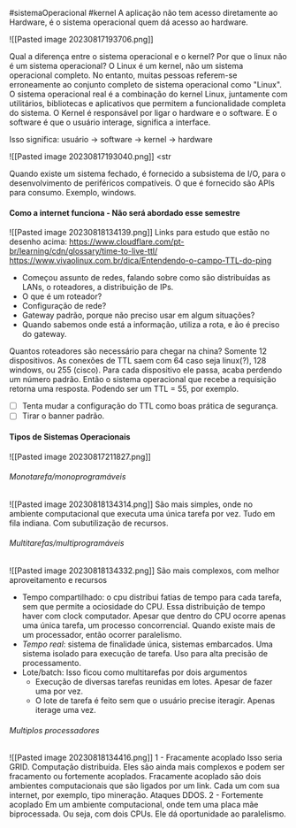 #sistemaOperacional #kernel
A aplicação não tem acesso diretamente ao Hardware, é o sistema operacional quem dá acesso ao hardware.

![[Pasted image 20230817193706.png]]

Qual a diferença entre o sistema operacional e o kernel? Por que o linux não é um sistema operacional? O Linux é um kernel, não um sistema operacional completo. No entanto, muitas pessoas referem-se erroneamente ao conjunto completo de sistema operacional como "Linux". O sistema operacional real é a combinação do kernel Linux, juntamente com utilitários, bibliotecas e aplicativos que permitem a funcionalidade completa do sistema.
O Kernel é responsável por ligar o hardware e o software. E o software é que o usuário interage, significa a interface. 

Isso significa: usuário -> software -> kernel -> hardware


![[Pasted image 20230817193040.png]] <str

Quando existe um sistema fechado, é fornecido a subsistema de I/O, para o desenvolvimento de periféricos compatíveis. O que é fornecido são APIs para consumo. Exemplo, windows. 

####  Como a internet funciona - Não será abordado esse semestre
![[Pasted image 20230818134139.png]]
Links para estudo que estão no desenho acima:
https://www.cloudflare.com/pt-br/learning/cdn/glossary/time-to-live-ttl/
https://www.vivaolinux.com.br/dica/Entendendo-o-campo-TTL-do-ping

* Começou assunto de redes, falando sobre como são distribuídas as LANs, o roteadores, a distribuição de IPs. 
* O que é um roteador?
* Configuração de rede?
* Gateway padrão, porque não preciso usar em algum situações?
* Quando sabemos onde está a informação, utiliza a rota, e ão é preciso do gateway.


Quantos roteadores são necessário para chegar na china? Somente 12 dispositivos. 
As conexões de TTL saem com 64 caso seja linux(?), 128 windows, ou 255 (cisco). Para cada dispositivo ele passa, acaba perdendo um número padrão. Então o sistema operacional que recebe a requisição retorna uma resposta. Podendo ser um TTL = 55, por exemplo. 
- [ ] Tenta mudar a configuração do TTL como boas prática  de segurança. 
- [ ] Tirar o banner padrão. 

#### Tipos de Sistemas Operacionais

![[Pasted image 20230817211827.png]]

###### Monotarefa/monoprogramáveis
![[Pasted image 20230818134314.png]]
São mais simples, onde no ambiente computacional que executa uma única tarefa por vez. Tudo em fila indiana. Com subutilização de recursos. 
###### Multitarefas/multiprogramáveis
![[Pasted image 20230818134332.png]]
São mais complexos, com melhor aproveitamento e recursos
* Tempo compartilhado: o cpu distribui fatias de tempo para cada tarefa, sem que permite a ociosidade do CPU. Essa distribuição de tempo haver com clock computador. Apesar que dentro do CPU ocorre apenas uma única tarefa, um processo concorrencial. Quando existe mais de um processador, então ocorrer paralelismo. 
* *Tempo real*: sistema de finalidade única, sistemas embarcados. Uma sistema isolado para execução de tarefa. Uso para alta precisão de processamento.
* Lote/batch: Isso ficou como multitarefas por dois argumentos
	* Execução de diversas tarefas reunidas em lotes. Apesar de fazer uma por vez.
	* O lote de tarefa é feito sem que o usuário precise iteragir. Apenas iterage uma vez. 



###### Multiplos processadores
![[Pasted image 20230818134416.png]]
1 - Fracamente acoplado
Isso seria GRID. Computação distribuída.
Eles são ainda mais complexos e podem ser fracamento ou fortemente acoplados. 
Fracamente acoplado são dois ambientes computacionais que são ligados por um link. Cada um com sua internet, por exemplo, tipo mineração. Ataques DDOS.
2 - Fortemente acoplado
Em um ambiente computacional, onde tem uma placa mãe biprocessada. Ou seja, com dois CPUs. Ele dá oportunidade ao paralelismo.  


<style> .center-image { text-align: center; } </style>
